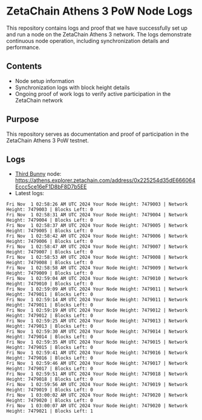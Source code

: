 # ZetaChain Athens 3 PoW Node Logs
This repository contains logs and proof that we have successfully set up and run a node on the ZetaChain Athens 3 network. The logs demonstrate continuous node operation, including synchronization details and performance.

## Contents
- Node setup information
- Synchronization logs with block height details
- Ongoing proof of work logs to verify active participation in the ZetaChain network

## Purpose
This repository serves as documentation and proof of participation in the ZetaChain Athens 3 PoW testnet.

## Logs

- [Third Bunny](https://thirdbunny.xyz/) node: https://athens.explorer.zetachain.com/address/0x225254d35dE666064Eccc5ce16eF1D8bF8D7b5EE
- Latest logs:
```
Fri Nov  1 02:58:26 AM UTC 2024 Your Node Height: 7479003 | Network Height: 7479003 | Blocks Left: 0
Fri Nov  1 02:58:31 AM UTC 2024 Your Node Height: 7479004 | Network Height: 7479004 | Blocks Left: 0
Fri Nov  1 02:58:37 AM UTC 2024 Your Node Height: 7479005 | Network Height: 7479005 | Blocks Left: 0
Fri Nov  1 02:58:42 AM UTC 2024 Your Node Height: 7479006 | Network Height: 7479006 | Blocks Left: 0
Fri Nov  1 02:58:47 AM UTC 2024 Your Node Height: 7479007 | Network Height: 7479007 | Blocks Left: 0
Fri Nov  1 02:58:53 AM UTC 2024 Your Node Height: 7479008 | Network Height: 7479008 | Blocks Left: 0
Fri Nov  1 02:58:58 AM UTC 2024 Your Node Height: 7479009 | Network Height: 7479009 | Blocks Left: 0
Fri Nov  1 02:59:04 AM UTC 2024 Your Node Height: 7479010 | Network Height: 7479010 | Blocks Left: 0
Fri Nov  1 02:59:09 AM UTC 2024 Your Node Height: 7479011 | Network Height: 7479011 | Blocks Left: 0
Fri Nov  1 02:59:14 AM UTC 2024 Your Node Height: 7479011 | Network Height: 7479011 | Blocks Left: 0
Fri Nov  1 02:59:19 AM UTC 2024 Your Node Height: 7479012 | Network Height: 7479012 | Blocks Left: 0
Fri Nov  1 02:59:25 AM UTC 2024 Your Node Height: 7479013 | Network Height: 7479013 | Blocks Left: 0
Fri Nov  1 02:59:30 AM UTC 2024 Your Node Height: 7479014 | Network Height: 7479014 | Blocks Left: 0
Fri Nov  1 02:59:35 AM UTC 2024 Your Node Height: 7479015 | Network Height: 7479015 | Blocks Left: 0
Fri Nov  1 02:59:41 AM UTC 2024 Your Node Height: 7479016 | Network Height: 7479016 | Blocks Left: 0
Fri Nov  1 02:59:46 AM UTC 2024 Your Node Height: 7479017 | Network Height: 7479017 | Blocks Left: 0
Fri Nov  1 02:59:51 AM UTC 2024 Your Node Height: 7479018 | Network Height: 7479018 | Blocks Left: 0
Fri Nov  1 02:59:56 AM UTC 2024 Your Node Height: 7479019 | Network Height: 7479019 | Blocks Left: 0
Fri Nov  1 03:00:02 AM UTC 2024 Your Node Height: 7479020 | Network Height: 7479020 | Blocks Left: 0
Fri Nov  1 03:00:07 AM UTC 2024 Your Node Height: 7479020 | Network Height: 7479021 | Blocks Left: 1
```
